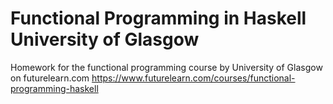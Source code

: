 #  Functional Programming in Haskell University of Glasgow
Homework for the functional programming course by University of Glasgow on futurelearn.com
https://www.futurelearn.com/courses/functional-programming-haskell

